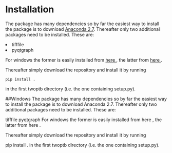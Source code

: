 # Installation

The package has many dependencies so by far the easiest way to install the package is to download <a href="https://www.anaconda.com/download/"> Anaconda 2.7</a>. Thereafter only two additional packages need to be installed. These are:

<li> tifffile </li>
<li> pyqtgraph </li>

For windows the former is easily installed from <a href="https://www.lfd.uci.edu/~gohlke/pythonlibs/#tifffile"> here </a>, the latter from <a href="http://www.pyqtgraph.org/"> here </a>.

Thereafter simply download the repository and install it by running

    pip install . 

in the first twoptb directory (i.e. the one containing setup.py).

##Windows
The package has many dependencies so by far the easiest way to install the package is to download Anaconda 2.7. Thereafter only two additional packages need to be installed. These are:

tifffile
pyqtgraph
For windows the former is easily installed from here , the latter from here .

Thereafter simply download the repository and install it by running

pip install . 
in the first twoptb directory (i.e. the one containing setup.py).